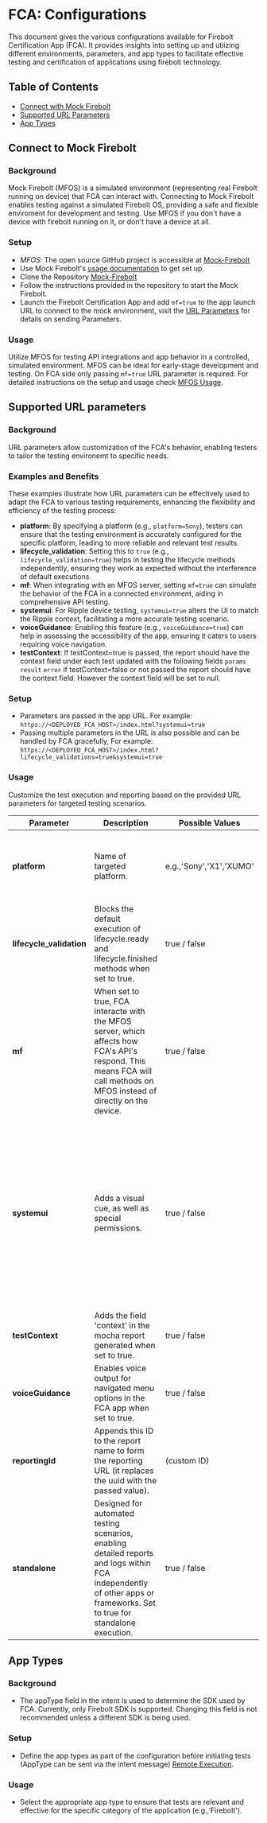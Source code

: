 # FCA: Configurations

This document gives the various configurations available for Firebolt Certification App (FCA). It provides insights into setting up and utiizing different environments, parameters, and app types to facilitate effective testing and certification of applications using firebolt technology. 


## Table of Contents

- [Connect with Mock Firebolt](#connect-to-mock-firebolt)
- [Supported URL Parameters](#supported-url-parameters)
- [App Types](#app-types)

## Connect to Mock Firebolt

### Background

Mock Firebolt (MFOS) is a simulated environment (representing real Firebolt running on device) that FCA can interact with.
Connecting to Mock Firebolt enables testing against a simulated Firebolt OS, providing a safe and flexible enviroment for development and testing.
Use MFOS if you don't have a device with firebolt running on it, or don't have a device at all.

### Setup

- *MFOS*: The open source GitHub project is accessible at [Mock-Firebolt](https://github.com/rdkcentral/mock-firebolt)
- Use Mock Firebolt's [usage documentation](https://github.com/rdkcentral/mock-firebolt#usage-local) to get set up. 
- Clone the Repository [Mock-Firebolt](https://github.com/rdkcentral/mock-firebolt)
- Follow the instructions provided in the repository to start the Mock Firebolt.
- Launch the Firebolt Certification App and add `mf=true` to the app launch URL to connect to the mock environment, visit the [URL Parameters](#supported-url-parameters) for details on sending Parameters.

### Usage

Utilize MFOS for testing API integrations and app behavior in a controlled, simulated environment. MFOS can be ideal for early-stage development and testing.
On FCA side only passing `mf=true` URL parameter is required. For detailed instructions on the setup and usage check [MFOS Usage](https://github.com/rdkcentral/mock-firebolt?tab=readme-ov-file#usage-local).


## Supported URL parameters


### Background

URL parameters allow customization of the FCA's behavior, enabling testers to tailor the testing environemt to specific needs.

### Examples and Benefits

These examples illustrate how URL parameters can be effectively used to adapt the FCA to various testing requirements, enhancing the flexibility and efficiency of the testing process:

- **platform**: By specifying a platform (e.g., `platform=Sony`), testers can ensure that the testing environment is accurately configured for the specific platform, leading to more reliable and relevant test results.
- **lifecycle_validation**: Setting this to `true` (e.g., `lifecycle_validation=true`) helps in testing the lifecycle methods independently, ensuring they work as expected without the interference of default executions.
- **mf**: When integrating with an MFOS server, setting `mf=true` can simulate the behavior of the FCA in a connected environment, aiding in comprehensive API testing.
- **systemui**: For Ripple device testing, `systemui=true` alters the UI to match the Ripple context, facilitating a more accurate testing scenario.
- **voiceGuidance**: Enabling this feature (e.g., `voiceGuidance=true`) can help in assessing the accessibility of the app, ensuring it caters to users requiring voice navigation.
- **testContext**: If testContext=true is passed, the report should have the context field under each test updated with the following fields `params` `result` `error`
    if testContext=false or not passed the report should have the context field. However the context field will be set to null. 

### Setup

- Parameters are passed in the app URL. For example:
 `https://<DEPLOYED_FCA_HOST>/index.html?systemui=true`
- Passing multiple parameters in the URL is also possible and can be handled by FCA gracefully, For example:
`https://<DEPLOYED_FCA_HOST>/index.html?lifecycle_validations=true&systemui=true`



### Usage

Customize the test execution and reporting based on the provided URL parameters for targeted testing scenarios.

| Parameter            | Description                                                                                                                                                                  | Possible Values           | Notes                                                                                                               |
|----------------------|------------------------------------------------------------------------------------------------------------------------------------------------------------------------------|---------------------------|---------------------------------------------------------------------------------------------------------------------|
| **platform**         | Name of targeted platform.                                                                                                                                                   | e.g.,'Sony','X1','XUMO'           | Clarify which specific platform or operating system the testing is focused on.                                                             |
| **lifecycle_validation** | Blocks the default execution of lifecycle.ready and lifecycle.finished methods when set to true.                                                                             | true / false              | Useful for manually validating lifecycle API's  without automatic execution.                                                                    |
| **mf**               | When set to true, FCA interacte with the MFOS server, which affects how FCA's API's respond. This means FCA will call methods on MFOS instead of directly on the device.                                                                                                   | true / false              | Enables testing of FCA's integration with MFOS; especially relevant for verifying API responses in different setups.                                                                      |
| **systemui**         | Adds a visual cue, as well as special permissions.                                                | true / false              | This mode activates unique visual cues (like color changes and a launch button), special provider patterns only available in systemui, and elevates permissions for a more comprehensive testing experience in Ripple environments.                                                       |
| **testContext**      | Adds the field 'context' in the mocha report generated when set to true.                                                                                                     | true / false              | Useful for including additional context in test reports.                                                             |
| **voiceGuidance**    | Enables voice output for navigated menu options in the FCA app when set to true.                                                                                             | true / false              | Enhances accessibility by providing voice guidance for menu navigation.                                              |
| **reportingId**      | Appends this ID to the report name to form the reporting URL (it replaces the uuid with the passed value).                                                                                                                | (custom ID)               | Customize the report name for easier identification and tracking.                                                    |
| **standalone**       | Designed for automated testing scenarios, enabling detailed reports and logs within FCA independently of other apps or frameworks. Set to true for standalone execution.     | true / false              | [Standalone execution guide](./IntentReader.md#standalone) Essential for tests requiring independence from other apps or frameworks, with detailed reporting and logging needs.|

## App Types

### Background

- The appType field in the intent is used to determine the SDK used by FCA. Currently, only Firebolt SDK is supported. Changing this field is not recommended unless a different SDK is being used. 

### Setup

- Define the app types as part of the configuration before initiating tests (AppType can be sent via the intent message) [Remote Execution](./Execution.md#remotely).

### Usage

- Select the appropriate app type to ensure that tests are relevant and effective for the specific category of the application (e.g.,'Firebolt').
